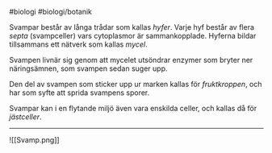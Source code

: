 #biologi #biologi/botanik 

Svampar består av långa trådar som kallas *hyfer*. Varje hyf består av flera *septa* (svampceller) vars cytoplasmor är sammankopplade. Hyferna bildar tillsammans ett nätverk som kallas *mycel*.

Svampen livnär sig genom att mycelet utsöndrar enzymer som bryter ner näringsämnen, som svampen sedan suger upp.

Den del av svampen som sticker upp ur marken kallas för *fruktkroppen*, och har som syfte att sprida svampens sporer.

Svampar kan i en flytande miljö även vara enskilda celler, och kallas då för *jästceller*.

---

![[Svamp.png]]